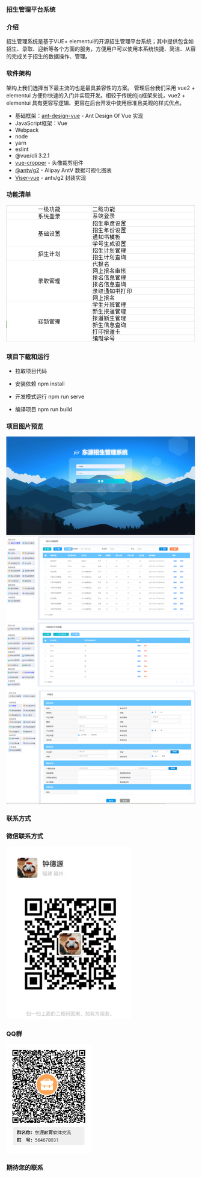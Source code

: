 ### 招生管理平台系统

### 介绍

招生管理系统是基于VUE+ elementui的开源招生管理平台系统；其中提供包含如招生、录取、迎新等各个方面的服务，方便用户可以使用本系统快捷、简洁、从容的完成关于招生的数据操作、管理。

### 软件架构

架构上我们选择当下最主流的也是最具兼容性的方案。
管理后台我们采用 vue2 + elementui 方便你快速的入门并实现开发。相较于传统的jq框架来说，vue2 + elementui 具有更容写逻辑、更容在后台开发中使用标准且美观的样式优点。
- 基础框架：[ant-design-vue](https://github.com/vueComponent/ant-design-vue) - Ant Design Of Vue 实现
- JavaScript框架：Vue
- Webpack
- node
- yarn
- eslint
- @vue/cli 3.2.1
- [vue-cropper](https://github.com/xyxiao001/vue-cropper) - 头像裁剪组件
- [@antv/g2](https://antv.alipay.com/zh-cn/index.html) - Alipay AntV 数据可视化图表
- [Viser-vue](https://viserjs.github.io/docs.html#/viser/guide/installation)  - antv/g2 封装实现

### 功能清单

![输入图片说明](src/assets/image5.png)

### 项目下载和运行
- 拉取项目代码
- 安装依赖
npm install

- 开发模式运行
npm run serve

- 编译项目
npm run build

### 项目图片预览
![输入图片说明](src/assets/image.png)
![输入图片说明](src/assets/image1.png)
![输入图片说明](src/assets/image2.png)
![输入图片说明](src/assets/image3.png)
### 联系方式
### 微信联系方式

![输入图片说明](src/assets/1715140097145.png)</br>

### QQ群

![输入图片说明](src/assets/63d9778d009ea49532a243ad744328c.png)
### 期待您的联系




